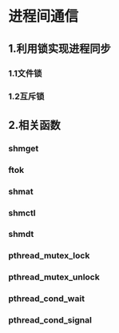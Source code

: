 # 进程间通信

## 1.利用锁实现进程同步



### 1.1文件锁



### 1.2互斥锁





## 2.相关函数

### shmget



### ftok



### shmat



### shmctl



### shmdt



### pthread_mutex_lock



### pthread_mutex_unlock



### pthread_cond_wait



### pthread_cond_signal

